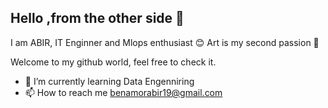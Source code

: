 ## Hello ,from the other side 👋

I am ABIR, IT Enginner and Mlops enthusiast :blush:
Art is my second passion :art: 

Welcome to my github world, feel free to check it. 

- 🌱 I’m currently learning Data Engenniring 
- 📫 How to reach me benamorabir19@gmail.com

<!---
abiart/abiart is a ✨ special ✨ repository because its `README.md` (this file) appears on your GitHub profile.
You can click the Preview link to take a look at your changes.
--->
